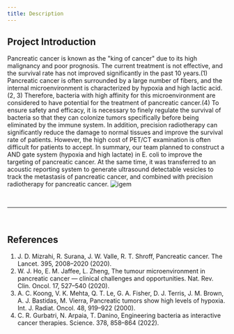 ```yaml
---
title: Description
---
```


## **Project Introduction**

Pancreatic cancer is known as the "king of cancer" due to its high malignancy and poor prognosis. The current treatment is not effective, and the survival rate has not improved significantly in the past 10 years.(1) Pancreatic cancer is often surrounded by a large number of fibers, and the internal microenvironment is characterized by hypoxia and high lactic acid.(2, 3) Therefore, bacteria with high affinity for this microenvironment are considered to have potential for the treatment of pancreatic cancer.(4) To ensure safety and efficacy, it is necessary to finely regulate the survival of bacteria so that they can colonize tumors specifically before being eliminated by the immune system. In addition, precision radiotherapy can significantly reduce the damage to normal tissues and improve the survival rate of patients. However, the high cost of PET/CT examination is often difficult for patients to accept. In summary, our team planned to construct a AND gate system (hypoxia and high lactate) in E. coli to improve the targeting of pancreatic cancer. At the same time, it was transferred to an acoustic reporting system to generate ultrasound detectable vesicles to track the metastasis of pancreatic cancer, and combined with precision radiotherapy for pancreatic cancer.
![igem](igem.png)


<br/>

***  

<br/>

## **References**

1. J. D. Mizrahi, R. Surana, J. W. Valle, R. T. Shroff, Pancreatic cancer. The Lancet. 395, 2008–2020 (2020).
2. W. J. Ho, E. M. Jaffee, L. Zheng, The tumour microenvironment in pancreatic cancer — clinical challenges and opportunities. Nat. Rev. Clin. Oncol. 17, 527–540 (2020).
3. A. C. Koong, V. K. Mehta, Q. T. Le, G. A. Fisher, D. J. Terris, J. M. Brown, A. J. Bastidas, M. Vierra, Pancreatic tumors show high levels of hypoxia. Int. J. Radiat. Oncol. 48, 919–922 (2000).
4. C. R. Gurbatri, N. Arpaia, T. Danino, Engineering bacteria as interactive cancer therapies. Science. 378, 858–864 (2022).
